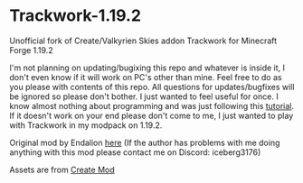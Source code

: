# Trackwork-1.19.2
Unofficial fork of Create/Valkyrien Skies addon Trackwork for Minecraft Forge 1.19.2

I'm not planning on updating/bugixing this repo and whatever is inside it, I don't even know if it will work on PC's other than mine. Feel free to do as you please with contents of this repo. All questions for updates/bugfixes will be ignored so please don't bother. I just wanted to feel useful for once.
I know almost nothing about programming and was just following this [tutorial](https://www.youtube.com/watch?v=h8suY-Osn8Q). If it doesn't work on your end please don't come to me, I just wanted to play with Trackwork in my modpack on 1.19.2.

Original mod by Endalion [here](https://github.com/Endalion/trackwork) (If the author has problems with me doing anything with this mod please contact me on Discord: iceberg3176)

Assets are from [Create Mod](https://github.com/Creators-of-Create/Create)
